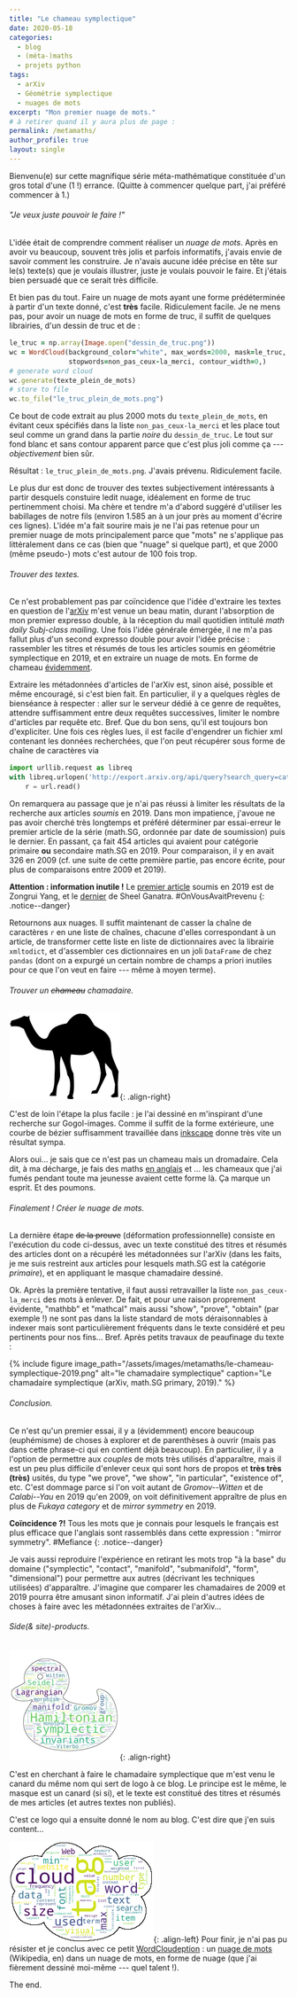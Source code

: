 ```yaml
---
title: "Le chameau symplectique"
date: 2020-05-18
categories:
  - blog
  - (méta-)maths
  - projets python
tags:
  - arXiv
  - Géométrie symplectique
  - nuages de mots
excerpt: "Mon premier nuage de mots."
# à retirer quand il y aura plus de page :
permalink: /metamaths/
author_profile: true
layout: single
---
```


Bienvenu(e) sur cette magnifique série méta-mathématique constituée d'un gros total d'une (1 !) errance. (Quitte à commencer quelque part, j'ai préféré commencer à 1.)

###### "Je veux juste _pouvoir_ le faire !"

L'idée était de comprendre comment réaliser un _nuage de mots_. Après en avoir vu beaucoup, souvent très jolis et parfois informatifs, j'avais envie de savoir comment les construire. Je n'avais aucune idée précise en tête sur le(s) texte(s) que je voulais illustrer, juste je voulais pouvoir le faire. Et j'étais bien persuadé que ce serait très difficile.

Et bien pas du tout. Faire un nuage de mots ayant une forme prédéterminée à partir d'un texte donné, c'est **très** facile. Ridiculement facile. Je ne mens pas, pour avoir un nuage de mots en forme de truc, il suffit de quelques librairies, d'un dessin de truc et de :

```ruby
le_truc = np.array(Image.open("dessin_de_truc.png"))
wc = WordCloud(background_color="white", max_words=2000, mask=le_truc,
               stopwords=non_pas_ceux-la_merci, contour_width=0,)
# generate word cloud
wc.generate(texte_plein_de_mots)
# store to file
wc.to_file("le_truc_plein_de_mots.png")
```

Ce bout de code extrait au plus 2000 mots du `texte_plein_de_mots`, en évitant ceux spécifiés dans la liste `non_pas_ceux-la_merci` et les place tout seul comme un grand dans la partie _noire_ du `dessin_de_truc`. Le tout sur fond blanc et sans contour apparent parce que c'est plus joli comme ça --- _objectivement_ bien sûr.

Résultat : `le_truc_plein_de_mots.png`.
J'avais prévenu. Ridiculement facile.

Le plus dur est donc de trouver des textes subjectivement intéressants à partir desquels constuire ledit nuage, idéalement en forme de truc pertinemment choisi. Ma chère et tendre m'a d'abord suggéré d'utiliser les babillages de notre fils (environ 1.585 an à un jour près au moment d'écrire ces lignes). L'idée m'a fait sourire mais je ne l'ai pas retenue pour un premier nuage de mots principalement parce que "mots" ne s'applique pas littéralement dans ce cas (bien que "nuage" si quelque part), et que 2000 (même pseudo-) mots c'est autour de 100 fois trop. 

###### Trouver des textes.

Ce n'est probablement pas par coïncidence que l'idée d'extraire les textes en question de l'[arXiv](https://arxiv.org/) m'est venue un beau matin, durant l'absorption de mon premier expresso double, à la réception du mail quotidien intitulé _math daily Subj-class mailing_. Une fois l'idée générale émergée, il ne m'a pas fallut plus d'un second expresso double pour avoir l'idée précise : rassembler les titres et résumés de tous les articles soumis en géométrie symplectique en 2019, et en extraire un nuage de mots. En forme de chameau [évidemment](http://images.math.cnrs.fr/Chameau-323).

Extraire les métadonnées d'articles de l'arXiv est, sinon aisé, possible et même encouragé, si c'est bien fait. En particulier, il y a quelques règles de bienséance à respecter : aller sur le serveur dédié à ce genre de requêtes, attendre suffisamment entre deux requêtes successives, limiter le nombre d'articles par requête etc. Bref. Que du bon sens, qu'il est toujours bon d'expliciter. Une fois ces règles lues, il est facile d'engendrer un fichier xml contenant les données recherchées, que l'on peut récupérer sous forme de chaîne de caractères via
```python
import urllib.request as libreq
with libreq.urlopen('http://export.arxiv.org/api/query?search_query=cat:math.SG&start=6402&max_results=454&sortBy=submittedDate&sortOrder=ascending') as url:
    r = url.read()
```
On remarquera au passage que je n'ai pas réussi à limiter les résultats de la recherche aux articles _soumis_ en 2019. Dans mon impatience, j'avoue ne pas avoir cherché très longtemps et préféré déterminer par essai-erreur le premier article de la série (math.SG, ordonnée par date de soumission) puis le dernier. En passant, ça fait 454 articles qui avaient pour catégorie primaire **ou** secondaire math.SG en 2019. Pour comparaison, il y en avait 326 en 2009 (cf. une suite de cette première partie, pas encore écrite, pour plus de comparaisons entre 2009 et 2019).

**Attention : information inutile !** Le [premier article](https://arxiv.org/abs/1901.00382v1) soumis en 2019 est de Zongrui Yang, et le [dernier](https://arxiv.org/abs/1912.13510v1) de Sheel Ganatra. #OnVousAvaitPrevenu
{: .notice--danger}

Retournons aux nuages. Il suffit maintenant de casser la chaîne de caractères `r` en une liste de chaînes, chacune d'elles correspondant à un article, de transformer cette liste en liste de dictionnaires avec la librairie `xmltodict`, et d'assembler ces dictionnaires en un joli `DataFrame` de chez `pandas` (dont on a expurgé un certain nombre de champs a priori inutiles pour ce que l'on veut en faire --- même à moyen terme).


###### Trouver un ~~chameau~~ chamadaire.
![mon chameau](/assets/images/metamaths/camel.png){: .align-right}

C'est de loin l'étape la plus facile : je l'ai dessiné en m'inspirant d'une recherche sur Gogol-images. Comme il suffit de la forme extérieure, une courbe de bézier suffisamment travaillée dans [inkscape](https://inkscape.org/fr/) donne très vite un résultat sympa.

Alors oui... je sais que ce n'est pas un chameau mais un dromadaire. Cela dit, à ma décharge, je fais des maths [en anglais](https://www.larousse.fr/dictionnaires/anglais-francais/camel/568257) et ... les chameaux que j'ai fumés pendant toute ma jeunesse avaient cette forme là. Ça marque un esprit. Et des poumons.


###### Finalement ! Créer le nuage de mots.

La dernière étape ~~de la preuve~~ (déformation professionnelle) consiste en l'exécution du code ci-dessus, avec un texte constitué des titres et résumés des articles dont on a récupéré les métadonnées sur l'arXiv (dans les faits, je me suis restreint aux articles pour lesquels math.SG est la catégorie _primaire_), et en appliquant le masque chamadaire dessiné.

Ok. Après la première tentative, il faut aussi retravailler la liste `non_pas_ceux-la_merci` des mots à enlever. De fait, et pour une raison proprement évidente, "mathbb" et "mathcal" mais aussi "show", "prove", "obtain" (par exemple !) ne sont pas dans la liste standard de mots déraisonnables à indexer mais sont particulièrement fréquents dans le texte considéré et peu pertinents pour nos fins... Bref. Après petits travaux de peaufinage du texte :

{% include figure image_path="/assets/images/metamaths/le-chameau-symplectique-2019.png" alt="le chamadaire symplectique" caption="Le chamadaire symplectique (arXiv, math.SG primary, 2019)." %}

###### Conclusion.

Ce n'est qu'un premier essai, il y a (évidemment) encore beaucoup (euphémisme) de choses à explorer et de parenthèses à ouvrir (mais pas dans cette phrase-ci qui en contient déjà beaucoup). En particulier, il y a l'option de permettre aux _couples_ de mots très utilisés d'apparaître, mais il est un peu plus difficile d'enlever ceux qui sont hors de propos et **très très (très)** usités, du type "we prove", "we show", "in particular", "existence of", etc. C'est dommage parce si l'on voit autant de _Gromov--Witten_ et de _Calabi--Yau_ en 2019 qu'en 2009, on voit définitivement appraître de plus en plus de _Fukaya category_ et de _mirror symmetry_ en 2019.

**Coïncidence ?!** Tous les mots que je connais pour lesquels le français est plus efficace que l'anglais sont rassemblés dans cette expression : "mirror symmetry". #Mefiance
{: .notice--danger}

Je vais aussi reproduire l'expérience en retirant les mots trop "à la base" du domaine ("symplectic", "contact", "manifold", "submanifold", "form", "dimensional") pour permettre aux autres (décrivant les techniques utilisées) d'apparaître. J'imagine que comparer les chamadaires de 2009 et 2019 pourra être amusant sinon informatif.
J'ai plein d'autres idées de choses à faire avec les métadonnées extraites de l'arXiv...

###### Side(& site)-products.
![logo](/assets/images/metamaths/le-canard-symplectique.png){: .align-right}

C'est en cherchant à faire le chamadaire symplectique que m'est venu le canard du même nom qui sert de logo à ce blog. Le principe est le même, le masque est un canard (si si), et le texte est constitué des titres et résumés de mes articles (et autres textes non publiés).

C'est ce logo qui a ensuite donné le nom au blog. C'est dire que j'en suis content...

![WordCloudeption](/assets/images/metamaths/wordcloudeption.png "Un nuage de mots venant de "){: .align-left}
Pour finir, je n'ai pas pu résister et je conclus avec ce petit [WordCloudeption](https://knowyourmeme.com/memes/subcultures/inception/photos/trending/page/2?gallery_cache_key=) : un [nuage de mots](https://en.wikipedia.org/wiki/Tag_cloud) (Wikipedia, en) dans un nuage de mots, en forme de nuage (que j'ai fièrement dessiné moi-même --- quel talent !).

The end.